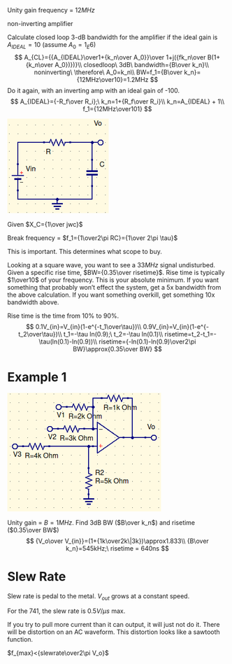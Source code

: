 Unity gain frequency = $12MHz$

non-inverting amplifier



Calculate closed loop 3-dB bandwidth for the amplifier if the ideal gain is $A_{IDEAL}=10$ (assume $A_0=1_E6$)
$$
A_{CL}={{A_{IDEAL}\over1+{k_n\over A_0}}\over 1+j({fk_n\over B(1+{k_n\over A_0})})}\\
closedloop\ 3dB\ bandwidth={B\over k_n}\\
noninverting\ \therefore\ A_0=k_n\\
BW=f_1={B\over k_n}={12MHz\over10}=1.2MHz
$$
Do it again, with an inverting amp with an ideal gain of -100.
$$
A_{IDEAL}={-R_f\over R_i};\ k_n=1+{R_f\over R_i}\\
k_n=A_{IDEAL} + 1\\
f_1={12MHz\over101}
$$


![](2-19_Notes.assets/opAmpCapConversion.png)

Given $X_C={1\over jwc}$

Break frequency = $f_1={1\over2\pi RC}={1\over 2\pi \tau}$

This is important. This determines what scope to buy.

Looking at a square wave, you want to see a $33MHz$ signal undisturbed. Given a specific rise time, $BW={0.35\over risetime}$. Rise time is typically $1\over10$ of your frequency. This is your absolute minimum. If you want something that probably won’t effect the system, get a 5x bandwidth from the above calculation. If you want something overkill, get something 10x bandwidth above. 

Rise time is the time from 10% to 90%.
$$
0.1V_{in}=V_{in}(1-e^{-t_1\over\tau})\\
0.9V_{in}=V_{in}(1-e^{-t_2\over\tau})\\
t_1=-\tau ln(0.9);\ t_2=-\tau ln(0.1)\\
risetime=t_2-t_1=-\tau(ln(0.1)-ln(0.9))\\
risetime={-ln(0.1)-ln(0.9)\over2\pi BW}\approx{0.35\over BW}
$$



# Example 1

![](2-19_Notes.assets/example1.png)

Unity gain = $B=1MHz$. Find 3dB BW ($B\over k_n$) and risetime ($0.35\over BW$)
$$
{V_o\over V_{in}}=(1+{1k\over2k\|3k})\approx1.833\\
{B\over k_n}=545kHz;\ risetime = 640ns
$$

# Slew Rate

Slew rate is pedal to the metal. $V_{out}$ grows at a constant speed.

For the 741, the slew rate is $0.5V/\mu s$ max. 

If you try to pull more current than it can output, it will just not do it. There will be distortion on an AC waveform. This distortion looks like a sawtooth function. 

$f_{max}<{slewrate\over2\pi V_o}$